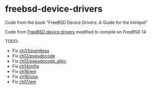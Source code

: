 # freebsd-device-drivers
Code from the book "FreeBSD Device Drivers: A Guide for the Intrepid"

Code from [FreeBSD device drivers](https://nostarch.com/bsddrivers.htm) modified to compile on FreeBSD 14

TODO:
- Fix [ch03/pointless](ch03/pointless)
- Fix [ch12/pseudocode](ch12/pseudocode)
- Fix [ch12/pseudocode_alloc](ch12/pseudocode_alloc)
- Fix [ch14/mfip](ch14/mfip)
- Fix [ch16/em](ch16/em)
- Fix [ch16/ciss](ch16/ciss)
- Fix [ch17/em](ch17/em)
